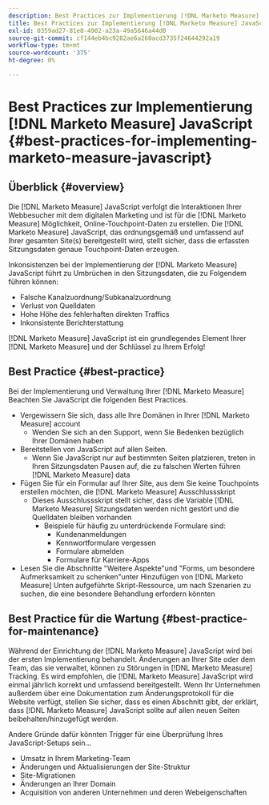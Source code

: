 ```yaml
---
description: Best Practices zur Implementierung [!DNL Marketo Measure] JavaScript - [!DNL Marketo Measure] - Produktdokumentation
title: Best Practices zur Implementierung [!DNL Marketo Measure] JavaScript
exl-id: 0359ad27-81e8-4902-a23a-49a5646a44d0
source-git-commit: cf144eb4bc9282ae6a260acd3735f24644292a19
workflow-type: tm+mt
source-wordcount: '375'
ht-degree: 0%

---
```


# Best Practices zur Implementierung [!DNL Marketo Measure] JavaScript {#best-practices-for-implementing-marketo-measure-javascript}

## Überblick {#overview}

Die [!DNL Marketo Measure] JavaScript verfolgt die Interaktionen Ihrer Webbesucher mit dem digitalen Marketing und ist für die [!DNL Marketo Measure] Möglichkeit, Online-Touchpoint-Daten zu erstellen. Die [!DNL Marketo Measure] JavaScript, das ordnungsgemäß und umfassend auf Ihrer gesamten Site(s) bereitgestellt wird, stellt sicher, dass die erfassten Sitzungsdaten genaue Touchpoint-Daten erzeugen.

Inkonsistenzen bei der Implementierung der [!DNL Marketo Measure] JavaScript führt zu Umbrüchen in den Sitzungsdaten, die zu Folgendem führen können:

* Falsche Kanalzuordnung/Subkanalzuordnung
* Verlust von Quelldaten
* Hohe Höhe des fehlerhaften direkten Traffics
* Inkonsistente Berichterstattung

[!DNL Marketo Measure] JavaScript ist ein grundlegendes Element Ihrer [!DNL Marketo Measure] und der Schlüssel zu Ihrem Erfolg!

## Best Practice {#best-practice}

Bei der Implementierung und Verwaltung Ihrer [!DNL Marketo Measure] Beachten Sie JavaScript die folgenden Best Practices.

* Vergewissern Sie sich, dass alle Ihre Domänen in Ihrer [!DNL Marketo Measure] account
   * Wenden Sie sich an den Support, wenn Sie Bedenken bezüglich Ihrer Domänen haben
* Bereitstellen von JavaScript auf allen Seiten.
   * Wenn Sie JavaScript nur auf bestimmten Seiten platzieren, treten in Ihren Sitzungsdaten Pausen auf, die zu falschen Werten führen [!DNL Marketo Measure] data
* Fügen Sie für ein Formular auf Ihrer Site, aus dem Sie keine Touchpoints erstellen möchten, die [!DNL Marketo Measure] Ausschlussskript
   * Dieses Ausschlussskript stellt sicher, dass die Variable [!DNL Marketo Measure] Sitzungsdaten werden nicht gestört und die Quelldaten bleiben vorhanden
      * Beispiele für häufig zu unterdrückende Formulare sind:
         * Kundenanmeldungen
         * Kennwortformulare vergessen
         * Formulare abmelden
         * Formulare für Karriere-Apps
* Lesen Sie die Abschnitte &quot;Weitere Aspekte&quot;und &quot;Forms, um besondere Aufmerksamkeit zu schenken&quot;unter Hinzufügen von [!DNL Marketo Measure] Unten aufgeführte Skript-Ressource, um nach Szenarien zu suchen, die eine besondere Behandlung erfordern könnten

## Best Practice für die Wartung {#best-practice-for-maintenance}

Während der Einrichtung der [!DNL Marketo Measure] JavaScript wird bei der ersten Implementierung behandelt. Änderungen an Ihrer Site oder dem Team, das sie verwaltet, können zu Störungen in [!DNL Marketo Measure] Tracking. Es wird empfohlen, die [!DNL Marketo Measure] JavaScript wird einmal jährlich korrekt und umfassend bereitgestellt. Wenn Ihr Unternehmen außerdem über eine Dokumentation zum Änderungsprotokoll für die Website verfügt, stellen Sie sicher, dass es einen Abschnitt gibt, der erklärt, dass [!DNL Marketo Measure] JavaScript sollte auf allen neuen Seiten beibehalten/hinzugefügt werden.

Andere Gründe dafür könnten Trigger für eine Überprüfung Ihres JavaScript-Setups sein...

* Umsatz in Ihrem Marketing-Team
* Änderungen und Aktualisierungen der Site-Struktur
* Site-Migrationen
* Änderungen an Ihrer Domain
* Acquisition von anderen Unternehmen und deren Webeigenschaften
